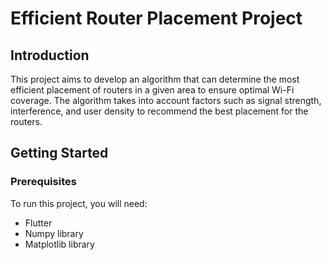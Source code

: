 # Efficient Router Placement Project
## Introduction
This project aims to develop an algorithm that can determine the most efficient placement of routers in a given area to ensure optimal Wi-Fi coverage. The algorithm takes into account factors such as signal strength, interference, and user density to recommend the best placement for the routers.

## Getting Started
### Prerequisites
To run this project, you will need:

- Flutter
- Numpy library
- Matplotlib library
